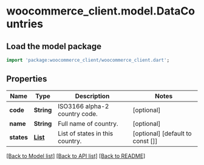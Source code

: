# woocommerce_client.model.DataCountries

## Load the model package
```dart
import 'package:woocommerce_client/woocommerce_client.dart';
```

## Properties
Name | Type | Description | Notes
------------ | ------------- | ------------- | -------------
**code** | **String** | ISO3166 alpha-2 country code. | [optional] 
**name** | **String** | Full name of country. | [optional] 
**states** | [**List<DataContinentsCountriesInnerStatesInner>**](DataContinentsCountriesInnerStatesInner.md) | List of states in this country. | [optional] [default to const []]

[[Back to Model list]](../README.md#documentation-for-models) [[Back to API list]](../README.md#documentation-for-api-endpoints) [[Back to README]](../README.md)


